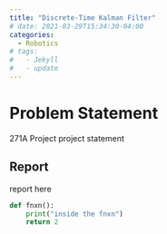 ```yaml
---
title: "Discrete-Time Kalman Filter"
# date: 2021-03-29T15:34:30-04:00
categories:
  - Robotics
# tags:
#   - Jekyll
#   - update
---
```

# Problem Statement
271A Project
project statement
## Report
report here
```python
def fnxn():
    print("inside the fnxn")
    return 2
```